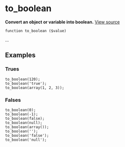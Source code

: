 
# to_boolean

**Convert an object or variable into boolean.** [View source](https://bitbucket.org/Eiskis/baseline.php/src/default/source/misc/to_boolean.php?at=default)

	function to_boolean ($value)

...



## Examples

### Trues

	to_boolean(120);
	to_boolean('true');
	to_boolean(array(1, 2, 3));

### Falses

	to_boolean(0);
	to_boolean(-1);
	to_boolean(false);
	to_boolean(null);
	to_boolean(array());
	to_boolean('');
	to_boolean('false');
	to_boolean('null');
